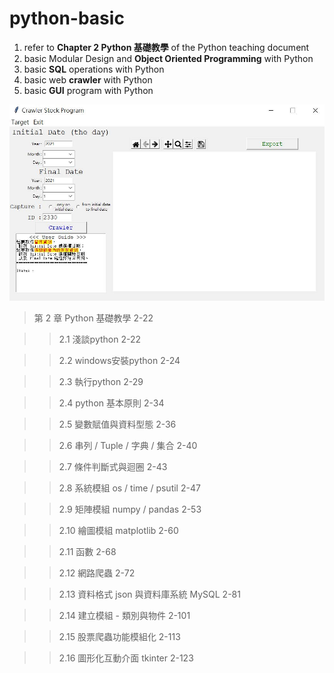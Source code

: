 # python-basic
1. refer to **Chapter 2 Python 基礎教學** of the Python teaching document
2. basic Modular Design and **Object Oriented Programming** with Python
3. basic **SQL** operations with Python
4. basic web **crawler** with Python
5. basic **GUI** program with Python

![image](https://github.com/joe82512/demo/blob/ver1/%E8%82%A1%E7%A5%A8%E7%88%AC%E8%9F%B2.jpg)

> 第 2 章 Python 基礎教學	2-22

> > 2.1 淺談python	2-22

> > 2.2 windows安裝python	2-24

> > 2.3 執行python	2-29

> > 2.4 python 基本原則	2-34

> > 2.5 變數賦值與資料型態	2-36

> > 2.6 串列 / Tuple / 字典 / 集合	2-40

> > 2.7 條件判斷式與迴圈	2-43

> > 2.8 系統模組 os / time / psutil	2-47

> > 2.9 矩陣模組 numpy / pandas	2-53

> > 2.10 繪圖模組 matplotlib	2-60

> > 2.11 函數	2-68

> > 2.12 網路爬蟲	2-72

> > 2.13 資料格式 json 與資料庫系統 MySQL	2-81

> > 2.14 建立模組 - 類別與物件	2-101

> > 2.15 股票爬蟲功能模組化	2-113

> > 2.16 圖形化互動介面 tkinter	2-123
